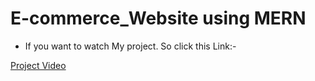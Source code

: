
# E-commerce_Website using MERN


* If you want to watch My project. So click this Link:- 

<a href="https://mega.nz/file/8bIXTKSB#F5Jy_2I32Sdu0-YW8czLPAMY-Dw_5Z9MFRaDEUnbZgw">Project Video</a>

